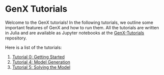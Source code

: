 # GenX Tutorials

Welcome to the GenX tutorials! In the following tutorials, we outline some important features of GenX and how to run them.
All the tutorials are written in Julia and are available as Jupyter notebooks at the [GenX-Tutorials](https://github.com/GenXProject/GenX-Tutorials/blob/main/Tutorials) repository.

Here is a list of the tutorials:
1. [Tutorial 0: Getting Started](@ref)
4. [Tutorial 4: Model Generation](@ref)
5. [Tutorial 5: Solving the Model](@ref)


